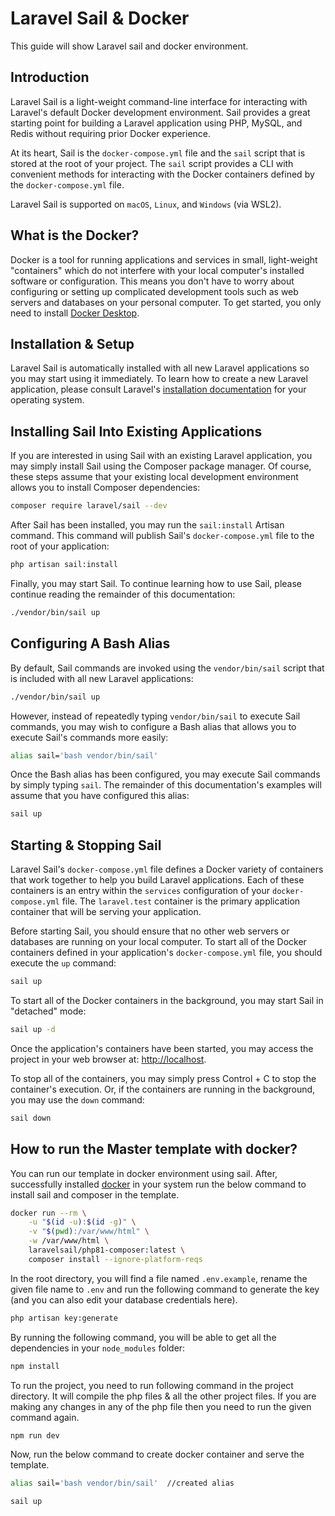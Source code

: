 # Laravel Sail & Docker

This guide will show Laravel sail and docker environment.

## Introduction

Laravel Sail is a light-weight command-line interface for interacting with Laravel's default Docker development environment. Sail provides a great starting point for building a Laravel application using PHP, MySQL, and Redis without requiring prior Docker experience.

At its heart, Sail is the `docker-compose.yml` file and the `sail` script that is stored at the root of your project. The `sail` script provides a CLI with convenient methods for interacting with the Docker containers defined by the `docker-compose.yml` file.

Laravel Sail is supported on `macOS`, `Linux`, and `Windows` (via WSL2).

## What is the Docker?

Docker is a tool for running applications and services in small, light-weight "containers" which do not interfere with your local computer's installed software or configuration. This means you don't have to worry about configuring or setting up complicated development tools such as web servers and databases on your personal computer. To get started, you only need to install [Docker Desktop](https://www.docker.com/products/docker-desktop).

## Installation & Setup

Laravel Sail is automatically installed with all new Laravel applications so you may start using it immediately. To learn how to create a new Laravel application, please consult Laravel's [installation documentation](https://laravel.com/docs/9.x/installation) for your operating system.

## Installing Sail Into Existing Applications

If you are interested in using Sail with an existing Laravel application, you may simply install Sail using the Composer package manager. Of course, these steps assume that your existing local development environment allows you to install Composer dependencies:

```sh
composer require laravel/sail --dev
```

After Sail has been installed, you may run the `sail:install` Artisan command. This command will publish Sail's `docker-compose.yml` file to the root of your application:

```sh
php artisan sail:install
```

Finally, you may start Sail. To continue learning how to use Sail, please continue reading the remainder of this documentation:

```sh
./vendor/bin/sail up
```

## Configuring A Bash Alias

By default, Sail commands are invoked using the `vendor/bin/sail` script that is included with all new Laravel applications:

```sh
./vendor/bin/sail up
```

However, instead of repeatedly typing `vendor/bin/sail` to execute Sail commands, you may wish to configure a Bash alias that allows you to execute Sail's commands more easily:

```sh
alias sail='bash vendor/bin/sail'
```

Once the Bash alias has been configured, you may execute Sail commands by simply typing `sail`. The remainder of this documentation's examples will assume that you have configured this alias:

```sh
sail up
```

## Starting & Stopping Sail

Laravel Sail's `docker-compose.yml` file defines a Docker variety of containers that work together to help you build Laravel applications. Each of these containers is an entry within the `services` configuration of your `docker-compose.yml` file. The `laravel.test` container is the primary application container that will be serving your application.

Before starting Sail, you should ensure that no other web servers or databases are running on your local computer. To start all of the Docker containers defined in your application's `docker-compose.yml` file, you should execute the `up` command:

```sh
sail up
```

To start all of the Docker containers in the background, you may start Sail in "detached" mode:

```sh
sail up -d
```

Once the application's containers have been started, you may access the project in your web browser at: [http://localhost](http://localhost).

To stop all of the containers, you may simply press Control + C to stop the container's execution. Or, if the containers are running in the background, you may use the `down` command:

```sh
sail down
```

## How to run the Master template with docker?

You can run our template in docker environment using sail. After, successfully installed [docker](https://www.docker.com/products/docker-desktop) in your system run the below command to install sail and composer in the template.

```sh
docker run --rm \
    -u "$(id -u):$(id -g)" \
    -v "$(pwd):/var/www/html" \
    -w /var/www/html \
    laravelsail/php81-composer:latest \
    composer install --ignore-platform-reqs
```

In the root directory, you will find a file named `.env.example`, rename the given file name to `.env` and run the following command to generate the key (and you can also edit your database credentials here).

```sh
php artisan key:generate
```

By running the following command, you will be able to get all the dependencies in your `node_modules` folder:

```sh
npm install
```

To run the project, you need to run following command in the project directory. It will compile the php files & all the other project files. If you are making any changes in any of the php file then you need to run the given command again.

```sh
npm run dev
```

Now, run the below command to create docker container and serve the template.

```sh
alias sail='bash vendor/bin/sail'  //created alias

sail up
```
